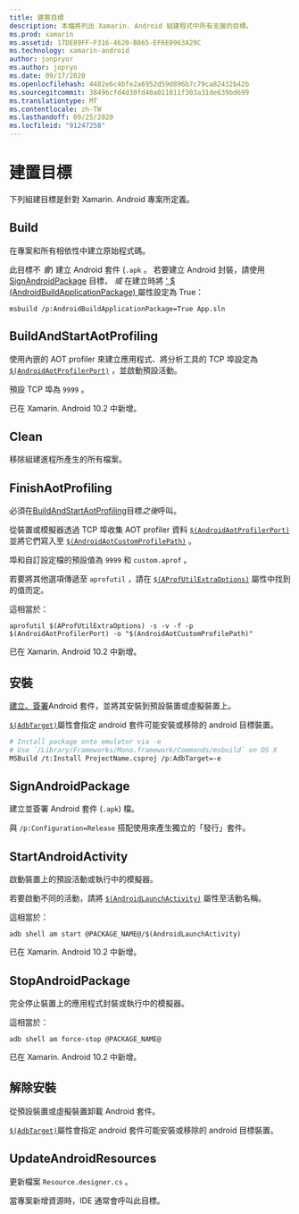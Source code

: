 ```yaml
---
title: 建置目標
description: 本檔將列出 Xamarin. Android 組建程式中所有支援的目標。
ms.prod: xamarin
ms.assetid: 17DE89FF-F316-4620-B865-EF6E0963A29C
ms.technology: xamarin-android
author: jonpryor
ms.author: jopryo
ms.date: 09/17/2020
ms.openlocfilehash: 4482e6c4bfe2a6952d59d896b7c79ca82432b42b
ms.sourcegitcommit: 38496cfd4d30fd40a011011f303a31de639bd699
ms.translationtype: MT
ms.contentlocale: zh-TW
ms.lasthandoff: 09/25/2020
ms.locfileid: "91247258"
---
```

# <a name="build-targets"></a>建置目標

下列組建目標是針對 Xamarin. Android 專案所定義。

## <a name="build"></a>Build

在專案和所有相依性中建立原始程式碼。

此目標不 *會*) 建立 Android 套件 (`.apk` 。
若要建立 Android 封裝，請使用 [SignAndroidPackage](#signandroidpackage) 目標， *或* 在建立時將 [' $ (AndroidBuildApplicationPackage) ](~/android/deploy-test/building-apps/build-properties.md#androidbuildapplicationpackage) 屬性設定為 True：

```shell
msbuild /p:AndroidBuildApplicationPackage=True App.sln
```

## <a name="buildandstartaotprofiling"></a>BuildAndStartAotProfiling

使用內嵌的 AOT profiler 來建立應用程式、將分析工具的 TCP 埠設定為 [`$(AndroidAotProfilerPort)`](~/android/deploy-test/building-apps/build-properties.md#androidaotprofilerport) ，並啟動預設活動。

預設 TCP 埠為 `9999` 。

已在 Xamarin. Android 10.2 中新增。

## <a name="clean"></a>Clean

移除組建進程所產生的所有檔案。

## <a name="finishaotprofiling"></a>FinishAotProfiling

必須在[BuildAndStartAotProfiling](#buildandstartaotprofiling)目標*之後*呼叫。

從裝置或模擬器透過 TCP 埠收集 AOT profiler 資料 [`$(AndroidAotProfilerPort)`](~/android/deploy-test/building-apps/build-properties.md#androidaotprofilerport)
並將它們寫入至 [`$(AndroidAotCustomProfilePath)`](~/android/deploy-test/building-apps/build-properties.md#androidaotcustomprofilepath) 。

埠和自訂設定檔的預設值為 `9999` 和 `custom.aprof` 。

若要將其他選項傳遞至 `aprofutil` ，請在 [`$(AProfUtilExtraOptions)`](~/android/deploy-test/building-apps/build-properties.md#aprofutilextraoptions)
屬性中找到的值而定。

這相當於：

```shell
aprofutil $(AProfUtilExtraOptions) -s -v -f -p $(AndroidAotProfilerPort) -o "$(AndroidAotCustomProfilePath)"
```

已在 Xamarin. Android 10.2 中新增。

## <a name="install"></a>安裝

[建立、簽署](#signandroidpackage)Android 套件，並將其安裝到預設裝置或虛擬裝置上。

[`$(AdbTarget)`](~/android/deploy-test/building-apps/build-properties.md#adbtarget)屬性會指定 android 套件可能安裝或移除的 android 目標裝置。

```bash
# Install package onto emulator via -e
# Use `/Library/Frameworks/Mono.framework/Commands/msbuild` on OS X
MSBuild /t:Install ProjectName.csproj /p:AdbTarget=-e
```

## <a name="signandroidpackage"></a>SignAndroidPackage

建立並簽署 Android 套件 (`.apk`) 檔。

與 `/p:Configuration=Release` 搭配使用來產生獨立的「發行」套件。

## <a name="startandroidactivity"></a>StartAndroidActivity

啟動裝置上的預設活動或執行中的模擬器。

若要啟動不同的活動，請將 [`$(AndroidLaunchActivity)`](~/android/deploy-test/building-apps/build-properties.md#androidlaunchactivity)
屬性至活動名稱。

這相當於：

```shell
adb shell am start @PACKAGE_NAME@/$(AndroidLaunchActivity)
```

已在 Xamarin. Android 10.2 中新增。

## <a name="stopandroidpackage"></a>StopAndroidPackage

完全停止裝置上的應用程式封裝或執行中的模擬器。

這相當於：

```shell
adb shell am force-stop @PACKAGE_NAME@
```

已在 Xamarin. Android 10.2 中新增。

## <a name="uninstall"></a>解除安裝

從預設裝置或虛擬裝置卸載 Android 套件。

[`$(AdbTarget)`](~/android/deploy-test/building-apps/build-properties.md#adbtarget)屬性會指定 android 套件可能安裝或移除的 android 目標裝置。

## <a name="updateandroidresources"></a>UpdateAndroidResources

更新檔案 `Resource.designer.cs` 。

當專案新增資源時，IDE 通常會呼叫此目標。
